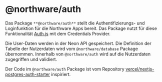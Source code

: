 # @northware/auth

Das Package `**@northware/auth**` stellt die Authentifizierungs- und Loginfunktion für die Northware Apps bereit.
Das Package nutzt für diese Funktionalität [Auth.js](https://authjs.dev/) mit dem Credentials Provider.

Die User-Daten werden in der Neon API gespeichert. Die Definition der Tabelle der Nutzerdaten wird vom `@northware/database` Package übernommen.
Innerhalb von `@northware/auth` wird auf die Nutzerdaten zugegriffen und validiert.

Der Code im `@northware/auth` Package ist vom Repository [vercel/nextjs-postgres-auth-starter](https://github.com/vercel/nextjs-postgres-auth-starter) inspiriert.
